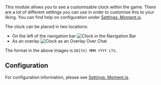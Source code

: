 This module allows you to see a customisable clock within the game. There are a lot of different settings you can use in order to customise this to your liking. You can find help on configuration under [Settings: Moment.js](/settings.md#moment-js).

The clock can be placed in two locations:
* On the left of the navigation bar
![Clock in the Navigation Bar](./navbar.png)
* As an overlay
![Clock as an Overlay Over Chat](./chatOverlay.png)

The format in the above images is `DD[th] MMM YYYY LTS`.

## Configuration

For configuration information, please see [Settings: Moment.js](../../settings.md#moment-js).
